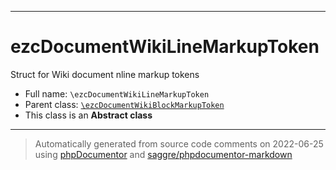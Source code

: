 ***

# ezcDocumentWikiLineMarkupToken

Struct for Wiki document nline markup tokens



* Full name: `\ezcDocumentWikiLineMarkupToken`
* Parent class: [`\ezcDocumentWikiBlockMarkupToken`](./ezcDocumentWikiBlockMarkupToken.md)
* This class is an **Abstract class**






***
> Automatically generated from source code comments on 2022-06-25 using [phpDocumentor](http://www.phpdoc.org/) and [saggre/phpdocumentor-markdown](https://github.com/Saggre/phpDocumentor-markdown)
